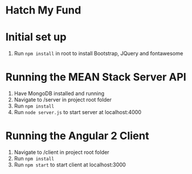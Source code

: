 # Hatch My Fund

# Initial set up
  1. Run `npm install` in root to install
     Bootstrap, JQuery and fontawesome

# Running the MEAN Stack Server API
  1. Have MongoDB installed and running
  2. Navigate to /server in project root folder
  3. Run `npm install`
  4. Run `node server.js` to start server at localhost:4000

# Running the Angular 2 Client
  1. Navigate to /client in project root folder
  2. Run `npm install` 
  3. Run `npm start` to start client at localhost:3000
